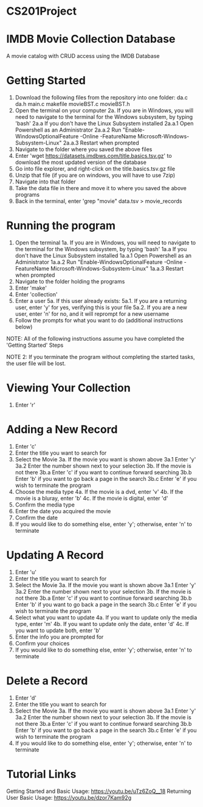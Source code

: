 # CS201Project
# IMDB Movie Collection Database
A movie catalog with CRUD access using the IMDB Database

# Getting Started
1. Download the following files from the repository into one folder:
	da.c
	da.h
	main.c
	makefile
	movieBST.c
	movieBST.h
2. Open the terminal on your computer
	2a. If you are in Windows, you will need to navigate to the terminal for the Windows subsystem, by typing 'bash'
		2a.a If you don't have the Linux Subsystem installed
			2a.a.1 Open Powershell as an Administrator
			2a.a.2 Run "Enable-WindowsOptionalFeature -Online -FeatureName Microsoft-Windows-Subsystem-Linux"
			2a.a.3 Restart when prompted
3. Navigate to the folder where you saved the above files
4. Enter 'wget https://datasets.imdbws.com/title.basics.tsv.gz' to download the most updated version of the database
5. Go into file explorer, and right-click on the title.basics.tsv.gz file
6. Unzip that file (if you are on windows, you will have to use 7zip)
7. Navigate into that folder
8. Take the data file in there and move it to where you saved the above programs
9. Back in the terminal, enter 'grep "movie" data.tsv > movie_records

# Running the program
1. Open the terminal
	1a. If you are in Windows, you will need to navigate to the terminal for the Windows subsystem, by typing 'bash'
		1a.a If you don't have the Linux Subsystem installed
			1a.a.1 Open Powershell as an Administrator
			1a.a.2 Run "Enable-WindowsOptionalFeature -Online -FeatureName Microsoft-Windows-Subsystem-Linux"
			1a.a.3 Restart when prompted
2. Navigate to the folder holding the programs
3. Enter 'make'
4. Enter 'collection'
5. Enter a user
	5a. If this user already exists:
		5a.1. If you are a returning user, enter 'y' for yes, verifying this is your file
		5a.2. If you are a new user, enter 'n' for no, and it will reprompt for a new username
6. Follow the prompts for what you want to do (additional instructions below)

NOTE: All of the following instructions assume you have completed the 'Getting Started' Steps

NOTE 2: If you terminate the program without completing the started tasks, the user file will be lost.

# Viewing Your Collection
1. Enter 'r'

# Adding a New Record
1. Enter 'c'
2. Enter the title you want to search for
3. Select the Movie
	3a. If the movie you want is shown above
		3a.1 Enter 'y'
		3a.2 Enter the number shown next to your selection
	3b. If the movie is not there
		3b.a Enter 'c' if you want to continue forward searching
		3b.b Enter 'b' if you want to go back a page in the search
		3b.c Enter 'e' if you wish to terminate the program
4. Choose the media type
	4a. If the movie is a dvd, enter 'v'
	4b. If the movie is a bluray, enter 'b'
	4c. If the movie is digital, enter 'd'
5. Confirm the media type
6. Enter the date you acquired the movie
7. Confirm the date
8. If you would like to do something else, enter 'y'; otherwise, enter 'n' to terminate

# Updating A Record
1. Enter 'u'
2. Enter the title you want to search for
3. Select the Movie
	3a. If the movie you want is shown above
		3a.1 Enter 'y'
		3a.2 Enter the number shown next to your selection
	3b. If the movie is not there
		3b.a Enter 'c' if you want to continue forward searching
		3b.b Enter 'b' if you want to go back a page in the search
		3b.c Enter 'e' if you wish to terminate the program
4. Select what you want to update
	4a. If you want to update only the media type, enter 'm'
	4b. If you want to update only the date, enter 'd'
	4c. If you want to update both, enter 'b'
5. Enter the info you are prompted for
6. Confirm your choices
7. If you would like to do something else, enter 'y'; otherwise, enter 'n' to terminate

# Delete a Record
1. Enter 'd'
2. Enter the title you want to search for
3. Select the Movie
	3a. If the movie you want is shown above
		3a.1 Enter 'y'
		3a.2 Enter the number shown next to your selection
	3b. If the movie is not there
		3b.a Enter 'c' if you want to continue forward searching
		3b.b Enter 'b' if you want to go back a page in the search
		3b.c Enter 'e' if you wish to terminate the program
4. If you would like to do something else, enter 'y'; otherwise, enter 'n' to terminate

# Tutorial Links
Getting Started and Basic Usage: https://youtu.be/uTz6ZoQ__18
Returning User Basic Usage: https://youtu.be/dzor7Kam92g
